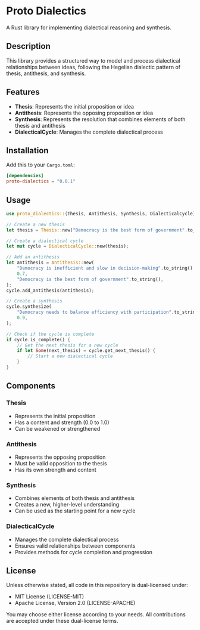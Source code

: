 # Proto Dialectics

A Rust library for implementing dialectical reasoning and synthesis.

## Description

This library provides a structured way to model and process dialectical relationships between ideas, following the Hegelian dialectic pattern of thesis, antithesis, and synthesis.

## Features

- **Thesis**: Represents the initial proposition or idea
- **Antithesis**: Represents the opposing proposition or idea
- **Synthesis**: Represents the resolution that combines elements of both thesis and antithesis
- **DialecticalCycle**: Manages the complete dialectical process

## Installation

Add this to your `Cargo.toml`:

```toml
[dependencies]
proto-dialectics = "0.0.1"
```

## Usage

```rust
use proto_dialectics::{Thesis, Antithesis, Synthesis, DialecticalCycle};

// Create a new thesis
let thesis = Thesis::new("Democracy is the best form of government".to_string(), 0.8);

// Create a dialectical cycle
let mut cycle = DialecticalCycle::new(thesis);

// Add an antithesis
let antithesis = Antithesis::new(
    "Democracy is inefficient and slow in decision-making".to_string(),
    0.7,
    "Democracy is the best form of government".to_string(),
);
cycle.add_antithesis(antithesis);

// Create a synthesis
cycle.synthesize(
    "Democracy needs to balance efficiency with participation".to_string(),
    0.9,
);

// Check if the cycle is complete
if cycle.is_complete() {
    // Get the next thesis for a new cycle
    if let Some(next_thesis) = cycle.get_next_thesis() {
        // Start a new dialectical cycle
    }
}
```

## Components

### Thesis

- Represents the initial proposition
- Has a content and strength (0.0 to 1.0)
- Can be weakened or strengthened

### Antithesis

- Represents the opposing proposition
- Must be valid opposition to the thesis
- Has its own strength and content

### Synthesis

- Combines elements of both thesis and antithesis
- Creates a new, higher-level understanding
- Can be used as the starting point for a new cycle

### DialecticalCycle

- Manages the complete dialectical process
- Ensures valid relationships between components
- Provides methods for cycle completion and progression

## License

Unless otherwise stated, all code in this repository is dual-licensed under:

- MIT License (LICENSE-MIT)
- Apache License, Version 2.0 (LICENSE-APACHE)

You may choose either license according to your needs. All contributions are accepted under these dual-license terms.
